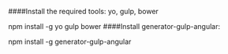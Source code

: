 ####Install the required tools: yo, gulp, bower

npm install -g yo gulp bower
####Install generator-gulp-angular:

npm install -g generator-gulp-angular

